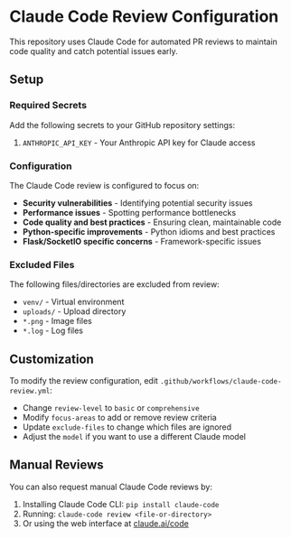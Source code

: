 # Claude Code Review Configuration

This repository uses Claude Code for automated PR reviews to maintain code quality and catch potential issues early.

## Setup

### Required Secrets

Add the following secrets to your GitHub repository settings:

1. `ANTHROPIC_API_KEY` - Your Anthropic API key for Claude access

### Configuration

The Claude Code review is configured to focus on:

- **Security vulnerabilities** - Identifying potential security issues
- **Performance issues** - Spotting performance bottlenecks
- **Code quality and best practices** - Ensuring clean, maintainable code
- **Python-specific improvements** - Python idioms and best practices
- **Flask/SocketIO specific concerns** - Framework-specific issues

### Excluded Files

The following files/directories are excluded from review:
- `venv/` - Virtual environment
- `uploads/` - Upload directory
- `*.png` - Image files
- `*.log` - Log files

## Customization

To modify the review configuration, edit `.github/workflows/claude-code-review.yml`:

- Change `review-level` to `basic` or `comprehensive`
- Modify `focus-areas` to add or remove review criteria
- Update `exclude-files` to change which files are ignored
- Adjust the `model` if you want to use a different Claude model

## Manual Reviews

You can also request manual Claude Code reviews by:

1. Installing Claude Code CLI: `pip install claude-code`
2. Running: `claude-code review <file-or-directory>`
3. Or using the web interface at [claude.ai/code](https://claude.ai/code)
